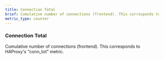 ```yaml
---
title: Connection Total
brief: Cumulative number of connections (frontend). This corresponds to HAProxy's "conn_tot" metric.
metric_type: counter
---
```

### Connection Total

Cumulative number of connections (frontend). This corresponds to HAProxy's "conn_tot" metric.
